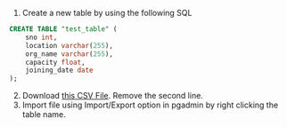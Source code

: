 1. Create a new table by using the following SQL
```sql
CREATE TABLE "test_table" (
	sno	int,
	location varchar(255),
	org_name varchar(255),
	capacity float,
	joining_date date
);
```

2. Download [this CSV File](https://github.com/Samagra-Development/X-Series/blob/main/X1/res/Sample%20CSV.csv). Remove the second line.
3. Import file using Import/Export option in pgadmin by right clicking the table name.
